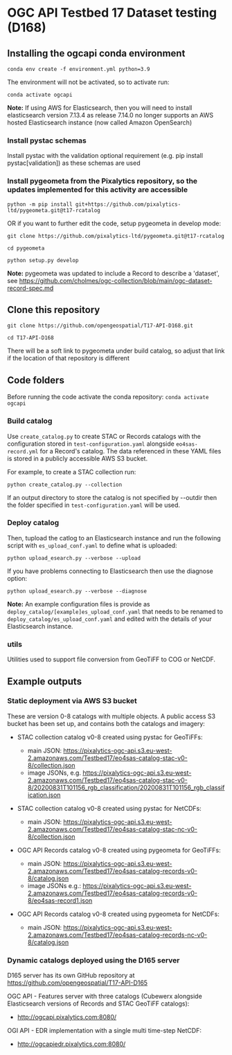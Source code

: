 # OGC API Testbed 17 Dataset testing (D168)

## Installing the ogcapi conda environment

`conda env create -f environment.yml python=3.9`

The environment will not be activated, so to activate run:

`conda activate ogcapi`

<b>Note:</b> If using AWS for Elasticsearch, then you will need to install elasticsearch version 7.13.4 as release 7.14.0 no longer supports an AWS hosted Elasticsearch instance (now called Amazon OpenSearch)

### Install pystac schemas

Install pystac with the validation optional requirement (e.g. pip install pystac[validation]) as these schemas are used

### Install pygeometa from the Pixalytics repository, so the updates implemented for this activity are accessible

`python -m pip install git+https://github.com/pixalytics-ltd/pygeometa.git@t17-rcatalog`

OR if you want to further edit the code, setup pygeometa in develop mode: 

`git clone https://github.com/pixalytics-ltd/pygeometa.git@t17-rcatalog`

`cd pygeometa`

`python setup.py develop`

<b>Note:</b> pygeometa was updated to include a Record to describe a 'dataset', see https://github.com/cholmes/ogc-collection/blob/main/ogc-dataset-record-spec.md 

## Clone this repository

`git clone https://github.com/opengeospatial/T17-API-D168.git`

`cd T17-API-D168`

There will be a soft link to pygeometa under build catalog, so adjust that link if the location of that repository is different 

## Code folders

Before running the code activate the conda repository: `conda activate ogcapi`

### Build catalog

Use `create_catalog.py` to create STAC or Records catalogs with the configuration stored in `test-configuration.yaml` alongside `eo4sas-record.yml` for a Record's catalog. The data referenced in these YAML files is stored in a publicly accessible AWS S3 bucket.

For example, to create a STAC collection run:

`python create_catalog.py --collection`

If an output directory to store the catalog is not specified by --outdir then the folder specified in `test-configuration.yaml` will be used. 

### Deploy catalog

Then, tupload the catlog to an Elasticsearch instance and run the following script with `es_upload_conf.yaml` to define what is uploaded:

`python upload_esearch.py --verbose --upload`

If you have problems connecting to Elasticsearch then use the diagnose option:

`python upload_esearch.py --verbose --diagnose`

<b>Note:</b> An example configuration files is provide as
`deploy_catalog/[example]es_upload_conf.yaml` that needs to be renamed to `deploy_catalog/es_upload_conf.yaml` and edited with the details of your Elasticsearch instance.

### utils

Utilities used to support file conversion from GeoTiFF to COG or NetCDF.

## Example outputs

### Static deployment via AWS S3 bucket

These are version 0-8 catalogs with multiple objects. A public access S3 bucket has been set up, and contains both the catalogs and imagery:

* STAC collection catalog v0-8 created using pystac for GeoTiFFs:
  * main JSON: https://pixalytics-ogc-api.s3.eu-west-2.amazonaws.com/Testbed17/eo4sas-catalog-stac-v0-8/collection.json
  * image JSONs, e.g. https://pixalytics-ogc-api.s3.eu-west-2.amazonaws.com/Testbed17/eo4sas-catalog-stac-v0-8/20200831T101156_rgb_classification/20200831T101156_rgb_classification.json

* STAC collection catalog v0-8 created using pystac for NetCDFs:
  * main JSON: https://pixalytics-ogc-api.s3.eu-west-2.amazonaws.com/Testbed17/eo4sas-catalog-stac-nc-v0-8/collection.json

* OGC API Records catalog v0-8 created using pygeometa for GeoTiFFs:
  * main JSON: https://pixalytics-ogc-api.s3.eu-west-2.amazonaws.com/Testbed17/eo4sas-catalog-records-v0-8/catalog.json
  * image JSONs e.g.: https://pixalytics-ogc-api.s3.eu-west-2.amazonaws.com/Testbed17/eo4sas-catalog-records-v0-8/eo4sas-record1.json

* OGC API Records catalog v0-8 created using pygeometa for NetCDFs:
  * main JSON: https://pixalytics-ogc-api.s3.eu-west-2.amazonaws.com/Testbed17/eo4sas-catalog-records-nc-v0-8/catalog.json

### Dynamic catalogs deployed using the D165 server

D165 server has its own GitHub repository at https://github.com/opengeospatial/T17-API-D165

OGC API - Features server with three catalogs (Cubewerx alongside Elasticsearch versions of Records and STAC GeoTiFF catalogs):
* http://ogcapi.pixalytics.com:8080/

OGI API - EDR implementation with a single multi time-step NetCDF:
* http://ogcapiedr.pixalytics.com:8080/
